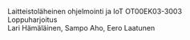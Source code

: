 Laitteistoläheinen ohjelmointi ja IoT OT00EK03-3003<br>
Loppuharjoitus<br>
Lari Hämäläinen, Sampo Aho, Eero Laatunen

